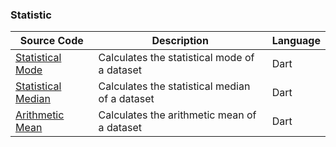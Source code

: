 ### Statistic
| Source Code | Description | Language |
| --- | --- | --- |    
|[Statistical Mode](http://tpcg.io/0HP1SZ)|Calculates the statistical mode of a dataset|Dart|  
|[Statistical Median](http://tpcg.io/5L2GTE)|Calculates the statistical median of a dataset|Dart| 
|[Arithmetic Mean](http://tpcg.io/ZLH0SC)|Calculates the arithmetic mean of a dataset|Dart| 

